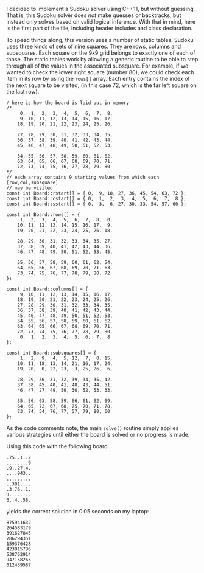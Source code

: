 I decided to implement a Sudoku solver using C++11, but without guessing.  That is, this Sudoku solver does *not* make guesses or backtracks, but instead only solves based on valid logical inference.  With that in mind, here is the first part of the file, including header includes and class declaration.

To speed things along, this version uses a number of static tables.  Sudoku uses three kinds of sets of nine squares.  They are rows, columns and subsquares.  Each square on the 9x9 grid belongs to exactly one of each of those.  The static tables work by allowing a generic routine to be able to step through all of the values in the associated subsquare.  For example, if we wanted to check the lower right square (number 80), we could check each item in its row by using the `rows[]` array.  Each entry contains the index of the next square to be visited, (in this case 72, which is the far left square on the last row).  

    / here is how the board is laid out in memory
    /*
         0,  1,  2,  3,  4,  5,  6,  7,  8,
         9, 10, 11, 12, 13, 14, 15, 16, 17,
        18, 19, 20, 21, 22, 23, 24, 25, 26,
    
        27, 28, 29, 30, 31, 32, 33, 34, 35,
        36, 37, 38, 39, 40, 41, 42, 43, 44,
        45, 46, 47, 48, 49, 50, 51, 52, 53,
    
        54, 55, 56, 57, 58, 59, 60, 61, 62,
        63, 64, 65, 66, 67, 68, 69, 70, 71,
        72, 73, 74, 75, 76, 77, 78, 79, 80
    */
    // each array contains 9 starting values from which each [row,col,subsquare]
    // may be visited
    const int Board::rstart[] = { 0,  9, 18, 27, 36, 45, 54, 63, 72 };
    const int Board::cstart[] = { 0,  1,  2,  3,  4,  5,  6,  7,  8 };
    const int Board::sstart[] = { 0,  3,  6, 27, 30, 33, 54, 57, 60 };
    
    const int Board::rows[] = {
         1,  2,  3,  4,  5,  6,  7,  8,  0,
        10, 11, 12, 13, 14, 15, 16, 17,  9,
        19, 20, 21, 22, 23, 24, 25, 26, 18,
    
        28, 29, 30, 31, 32, 33, 34, 35, 27,
        37, 38, 39, 40, 41, 42, 43, 44, 36,
        46, 47, 48, 49, 50, 51, 52, 53, 45,
    
        55, 56, 57, 58, 59, 60, 61, 62, 54,
        64, 65, 66, 67, 68, 69, 70, 71, 63,
        73, 74, 75, 76, 77, 78, 79, 80, 72
    };
    
    const int Board::columns[] = {
         9, 10, 11, 12, 13, 14, 15, 16, 17, 
        18, 19, 20, 21, 22, 23, 24, 25, 26,
        27, 28, 29, 30, 31, 32, 33, 34, 35,
        36, 37, 38, 39, 40, 41, 42, 43, 44,
        45, 46, 47, 48, 49, 50, 51, 52, 53,
        54, 55, 56, 57, 58, 59, 60, 61, 62,
        63, 64, 65, 66, 67, 68, 69, 70, 71,
        72, 73, 74, 75, 76, 77, 78, 79, 80,
         0,  1,  2,  3,  4,  5,  6,  7,  8
    };
    
    const int Board::subsquares[] = {
         1,  2,  9,  4,  5, 12,  7,  8, 15,
        10, 11, 18, 13, 14, 21, 16, 17, 24,
        19, 20,  0, 22, 23,  3, 25, 26,  6,
    
        28, 29, 36, 31, 32, 39, 34, 35, 42,
        37, 38, 45, 40, 41, 48, 43, 44, 51,
        46, 47, 27, 49, 50, 30, 52, 53, 33,
    
        55, 56, 63, 58, 59, 66, 61, 62, 69,
        64, 65, 72, 67, 68, 75, 70, 71, 78,
        73, 74, 54, 76, 77, 57, 79, 80, 60
    };

As the code comments note, the main `solve()` routine simply applies various strategies until either the board is solved or no progress is made.

Using this code with the following board:

    .75..1..2
    ........9
    .9..27.4.
    ....943..
    .........
    ..381....
    .3.76..1.
    9........
    6..4..58.

yields the correct solution in 0.05 seconds on my laptop:

    875941632
    264583179
    391627845
    786294351
    159376428
    423815796
    538762914
    947158263
    612439587


